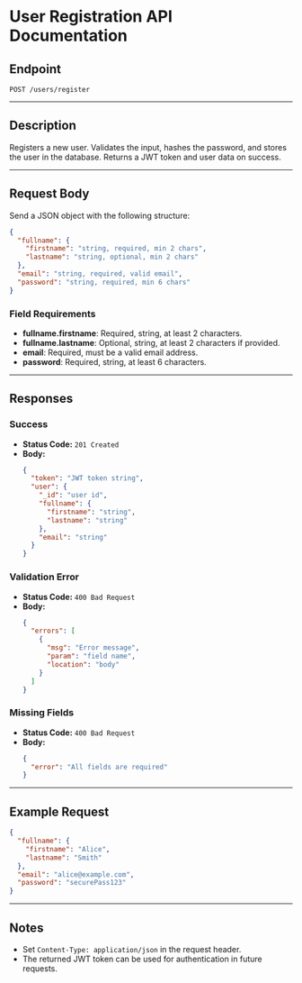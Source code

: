 # User Registration API Documentation

## Endpoint

`POST /users/register`

---

## Description

Registers a new user. Validates the input, hashes the password, and stores the user in the database. Returns a JWT token and user data on success.

---

## Request Body

Send a JSON object with the following structure:

```json
{
  "fullname": {
    "firstname": "string, required, min 2 chars",
    "lastname": "string, optional, min 2 chars"
  },
  "email": "string, required, valid email",
  "password": "string, required, min 6 chars"
}
```

### Field Requirements

- **fullname.firstname**: Required, string, at least 2 characters.
- **fullname.lastname**: Optional, string, at least 2 characters if provided.
- **email**: Required, must be a valid email address.
- **password**: Required, string, at least 6 characters.

---

## Responses

### Success

- **Status Code:** `201 Created`
- **Body:**
  ```json
  {
    "token": "JWT token string",
    "user": {
      "_id": "user id",
      "fullname": {
        "firstname": "string",
        "lastname": "string"
      },
      "email": "string"
    }
  }
  ```

### Validation Error

- **Status Code:** `400 Bad Request`
- **Body:**
  ```json
  {
    "errors": [
      {
        "msg": "Error message",
        "param": "field name",
        "location": "body"
      }
    ]
  }
  ```

### Missing Fields

- **Status Code:** `400 Bad Request`
- **Body:**
  ```json
  {
    "error": "All fields are required"
  }
  ```

---

## Example Request

```json
{
  "fullname": {
    "firstname": "Alice",
    "lastname": "Smith"
  },
  "email": "alice@example.com",
  "password": "securePass123"
}
```

---

## Notes

- Set `Content-Type: application/json` in the request header.
- The returned JWT token can be used for authentication in future requests.